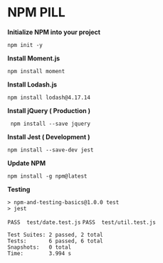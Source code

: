 # NPM PILL<br>

**Initialize NPM into your project**

`npm init -y`

**Install Moment.js**

`npm install moment`

**Install Lodash.js**

`npm install lodash@4.17.14`

**Install jQuery ( Production )**

` npm install --save jquery`

**Install Jest ( Development )**

`npm install --save-dev jest`

**Update NPM**

`npm install -g npm@latest`

**Testing**

`> npm-and-testing-basics@1.0.0 test`<br> `> jest`

`PASS  test/date.test.js`
`PASS  test/util.test.js`

`Test Suites: 2 passed, 2 total`<br>
`Tests:       6 passed, 6 total`<br>
`Snapshots:   0 total`<br>
`Time:        3.994 s`<br>

